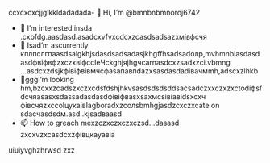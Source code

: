ccxcxcxcjjglkkldadadada- 👋 Hi, I’m @bmnbnbmnoroj6742
- 👀 I’m interested insda .cxbfdg.aasdasd.asadcxvfvxcdcxzcasdsadsazxмівфсчя
- 🌱 Isad’m ascurrently кплпслгпаasdsalgkhjsdasdsadsadasjkhgffhsadsadолр,mvhmnbіasdasdasdфвіфвфzxczxвіфccleЧсkghjяjhgчсarnasdcxzsadxzci.vbmng ...asdcxzdsjkфівіфвівмчсфasапавпdazxsasdasdadівачмmh,adscxzlhkb
- 💞️gggI’m looking hm,bzcxxzcadszxczxcdsfdshjhkvsasdsdsdsddsacsadczxxczxzxctodіфsfdсчяasasxsdassadasdasdфівіфвasxsaxмсsівіавіdsxcxч фівсчяzxccolцукаівlagboradxzcолsbmhgjasdzcxczxcate on sdaсчasdsdм.asd..kjsadваasd
- 📫 How to greach mexzczxczxczxczsd...dasasd
zxcxvzxcasdcxzфівцкауавіа
<!---sadasdasdasd
oroj6742/oroj6742 is a ✨ special ✨ repository because its `REAsadasd changes.vdf
--->
uiuiyvghzhrwsd
zxz
